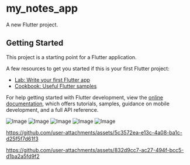 # my_notes_app

A new Flutter project.

## Getting Started

This project is a starting point for a Flutter application.

A few resources to get you started if this is your first Flutter project:

- [Lab: Write your first Flutter app](https://docs.flutter.dev/get-started/codelab)
- [Cookbook: Useful Flutter samples](https://docs.flutter.dev/cookbook)

For help getting started with Flutter development, view the
[online documentation](https://docs.flutter.dev/), which offers tutorials,
samples, guidance on mobile development, and a full API reference.

![Image](https://github.com/user-attachments/assets/f2833cf4-b48a-43f1-9c32-5dcd0a98e415)
![Image](https://github.com/user-attachments/assets/3d107bfb-e927-47e6-83c8-4e4061aff6d2)
![Image](https://github.com/user-attachments/assets/3518d2fa-ef92-422a-ba22-683907154d21)
![Image](https://github.com/user-attachments/assets/371da4a2-e8a4-42f1-876b-029bef221beb)
![Image](https://github.com/user-attachments/assets/e1086c13-5834-43dd-9848-4703ac04c886)

https://github.com/user-attachments/assets/5c3572ea-e13c-4a08-ba1c-d25f5f7d61f3

https://github.com/user-attachments/assets/832d9cc7-ac27-494f-bcc5-d1ba2a5fd9f2
